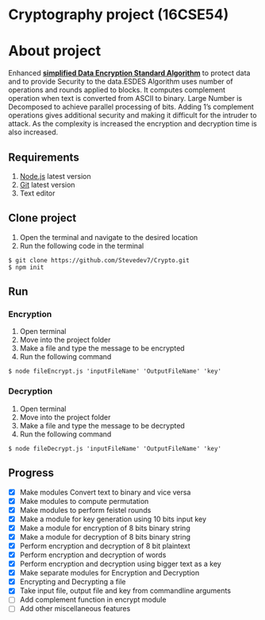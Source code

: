 # Cryptography project (16CSE54)

# About project
Enhanced **[simplified Data Encryption Standard Algorithm](https://www.brainkart.com/article/Simplified-Data-Encryption-Standard-(S-DES)_8343/)** to
protect data and to provide Security to the data.ESDES Algorithm
uses number of operations and rounds applied to blocks. It
computes complement operation when text is converted from
ASCII to binary. Large Number is Decomposed to achieve parallel
processing of bits. Adding 1’s complement operations gives
additional security and making it difficult for the intruder to
attack. As the complexity is increased the encryption and
decryption time is also increased.

## Requirements
1. [Node.js](https://nodejs.org/en/download/) latest version
1. [Git](https://git-scm.com/downloads) latest version
1. Text editor

## Clone project

1. Open the terminal and navigate to the desired location
1. Run the following code in the terminal

```bin\bash
$ git clone https://github.com/Stevedev7/Crypto.git
$ npm init
```

## Run

### Encryption

1. Open terminal
1. Move into the project folder
1. Make a file and type the message to be encrypted
1. Run the following command

```bin\bash
$ node fileEncrypt.js 'inputFileName' 'OutputFileName' 'key'
```

### Decryption

1. Open terminal
1. Move into the project folder
1. Make a file and type the message to be decrypted
1. Run the following command

```bin\bash
$ node fileDecrypt.js 'inputFileName' 'OutputFileName' 'key'
```

## Progress

- [x] Make modules Convert text to binary and vice versa
- [x] Make modules to compute permutation
- [x] Make modules to perform feistel rounds
- [x] Make a module for key generation using 10 bits input key
- [x] Make a module for encryption of 8 bits binary string
- [x] Make a module for decryption of 8 bits binary string
- [x] Perform encryption and decryption of 8 bit plaintext
- [x] Perform encryption and decryption of words
- [x] Perform encryption and decryption using bigger text as a key
- [x] Make separate modules for Encryption and Decryption
- [x] Encrypting and Decrypting a file
- [x] Take input file, output file and key from commandline arguments
- [ ] Add complement function in encrypt module
- [ ] Add other miscellaneous features
